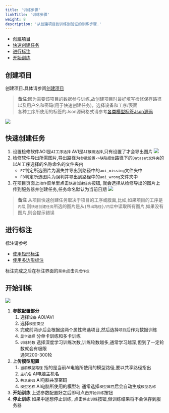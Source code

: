 ```yaml
---
title: '训练步骤'
linkTitle: '训练步骤'
weight: 8
description: '从创建项目到训练到验证的训练步骤.'
---
```



- [创建项目](#创建项目)
- [快速创建任务](#快速创建任务)
- [进行标注](#进行标注)
- [开始训练](#开始训练)


## 创建项目
创建项目.具体请参阅[创建项目][create-project]
   > **备注**:因为需要该项目的数据参与训练,故创建项目时最好填写检修保存路径以及用户名和密码(用于快速创建任务)，选择设备和工序/表面<br>
   > 各种工序所使用的标签的Json源码格式请参考[各类模型标签Json源码](/docs/train/label-json)

   ![](/images/image_device.jpg)

## 快速创建任务
1. 设置检修软件AOI是`AI工序选择` AVI是`AI膜面选择`,只有设置了才会导出图片
   ![](/images/image_model_attr.jpg)
2. 检修软件导出所需图片,导出路径为`参数设置->缺陷报告`路径下的`Dataset文件夹`的以AI工序选择的名称命名的文件夹内
   - `F7`判定所选图片为漏失并导出到路径中的`aoi_missing`文件夹中
   - `F8`判定所选图片为误判并导出到路径中的`aoi_wrong`文件夹中
3. 在项目页面上`动作`菜单里点击`快速创建任务`按钮,
    就会选择从检修导出的图片上传到服务器并创建任务,任务命名默认为当前日期
![](/images/quick_create_task.jpg)

> **备注** 从项目快速创建任务取决于项目的工序或膜面,比如,如果项目的工序是`内层`,则`快速创建任务`所选的图片是从`{导出路径}/内层`中读取所有图片,如果没有图片,则会提示错误

## 进行标注
标注请参考
- [使用矩形标注](/docs/manual/advanced/annotation-with-rectangles/)
- [使用多边形标注](/docs/manual/advanced/annotation-with-polygons/)

标注完成之后在标注界面的`菜单`点击`完成作业`

## 开始训练
![](/images/train_page.jpg)
1. **参数配置部分**
   1. 选择`设备` AOI/AVI
   2. 选择`模型类型`
   3. 完成前两步后会根据这两个属性筛选项目,然后选择`项目`后作为数据训练
   4. `显卡选择` 分单卡训练和多卡训练
   5. `训练轮数` 选择深度学习训练次数,训练轮数越多,通常学习越深,但到了一定轮数就会有极限<br>通常200-300轮
2. **上传模型配置**
   1. `当前模型路径` 指的是当前AI电脑所使用的模型路径,要以共享路径指出
   2. `主机名` AI电脑主机名
   3. `共享密码` AI电脑共享密码
   4. `模型名称` AI电脑所使用的模型名 通常选择`模型属性`后会自动生成`模型名称`
3. **开始训练** 上述参数配置好之后即可点击`开始训练`按钮
4. **停止训练** 如果中途想停止训练, 点击`停止训练`按钮,但训练结果将不会保存到服务器




[create-project]: /docs/manual/advanced/projects/#创建项目